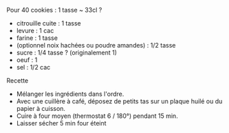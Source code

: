 Pour 40 cookies : 1 tasse ~ 33cl ?
- citrouille cuite	: 1 tasse
- levure	        : 1 cac
- farine	        : 1 tasse
- (optionnel noix hachées ou poudre amandes) : 1/2 tasse
- sucre	: 1/4 tasse ? (originalement 1)
- oeuf	: 1
- sel	: 1/2 cac

Recette
- Mélanger les ingrédients dans l'ordre. 
- Avec une cuillère à café, déposez de petits tas sur un plaque huilé ou du papier à cuisson.
- Cuire à four moyen (thermostat 6 / 180°) pendant 15 min.
- Laisser sécher 5 min four éteint
